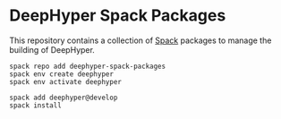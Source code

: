 # DeepHyper Spack Packages

This repository contains a collection of [Spack](https://spack.io) packages to manage the building of DeepHyper.


```console
spack repo add deephyper-spack-packages
spack env create deephyper
spack env activate deephyper
```

```console
spack add deephyper@develop
spack install
```